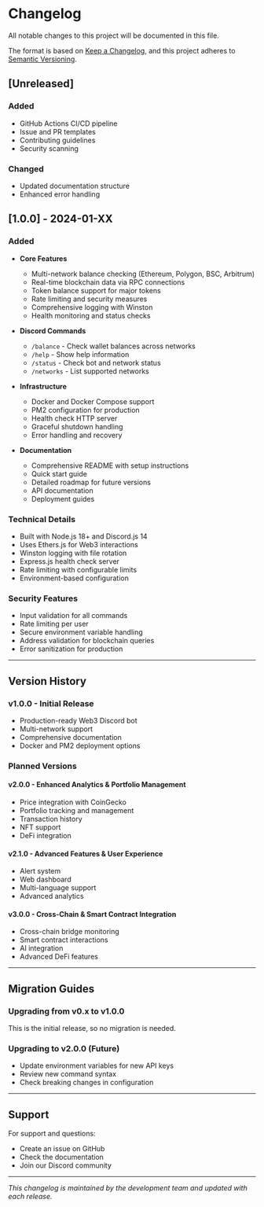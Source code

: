 # Changelog

All notable changes to this project will be documented in this file.

The format is based on [Keep a Changelog](https://keepachangelog.com/en/1.0.0/),
and this project adheres to [Semantic Versioning](https://semver.org/spec/v2.0.0.html).

## [Unreleased]

### Added
- GitHub Actions CI/CD pipeline
- Issue and PR templates
- Contributing guidelines
- Security scanning

### Changed
- Updated documentation structure
- Enhanced error handling

## [1.0.0] - 2024-01-XX

### Added
- **Core Features**
  - Multi-network balance checking (Ethereum, Polygon, BSC, Arbitrum)
  - Real-time blockchain data via RPC connections
  - Token balance support for major tokens
  - Rate limiting and security measures
  - Comprehensive logging with Winston
  - Health monitoring and status checks

- **Discord Commands**
  - `/balance` - Check wallet balances across networks
  - `/help` - Show help information
  - `/status` - Check bot and network status
  - `/networks` - List supported networks

- **Infrastructure**
  - Docker and Docker Compose support
  - PM2 configuration for production
  - Health check HTTP server
  - Graceful shutdown handling
  - Error handling and recovery

- **Documentation**
  - Comprehensive README with setup instructions
  - Quick start guide
  - Detailed roadmap for future versions
  - API documentation
  - Deployment guides

### Technical Details
- Built with Node.js 18+ and Discord.js 14
- Uses Ethers.js for Web3 interactions
- Winston logging with file rotation
- Express.js health check server
- Rate limiting with configurable limits
- Environment-based configuration

### Security Features
- Input validation for all commands
- Rate limiting per user
- Secure environment variable handling
- Address validation for blockchain queries
- Error sanitization for production

---

## Version History

### v1.0.0 - Initial Release
- Production-ready Web3 Discord bot
- Multi-network support
- Comprehensive documentation
- Docker and PM2 deployment options

### Planned Versions

#### v2.0.0 - Enhanced Analytics & Portfolio Management
- Price integration with CoinGecko
- Portfolio tracking and management
- Transaction history
- NFT support
- DeFi integration

#### v2.1.0 - Advanced Features & User Experience
- Alert system
- Web dashboard
- Multi-language support
- Advanced analytics

#### v3.0.0 - Cross-Chain & Smart Contract Integration
- Cross-chain bridge monitoring
- Smart contract interactions
- AI integration
- Advanced DeFi features

---

## Migration Guides

### Upgrading from v0.x to v1.0.0
This is the initial release, so no migration is needed.

### Upgrading to v2.0.0 (Future)
- Update environment variables for new API keys
- Review new command syntax
- Check breaking changes in configuration

---

## Support

For support and questions:
- Create an issue on GitHub
- Check the documentation
- Join our Discord community

---

*This changelog is maintained by the development team and updated with each release.* 